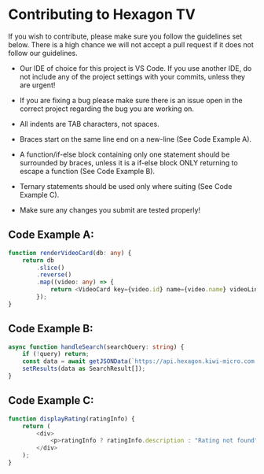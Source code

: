 # Contributing to Hexagon TV

If you wish to contribute, please make sure you follow the guidelines set below. There is a high chance we will not accept a pull request if it does not follow our guidelines.

- Our IDE of choice for this project is VS Code. If you use another IDE, do not include any of the project settings with your commits, unless they are urgent!

- If you are fixing a bug please make sure there is an issue open in the correct project regarding the bug you are working on.

- All indents are TAB characters, not spaces.

- Braces start on the same line end on a new-line (See Code Example A).

- A function/if-else block containing only one statement should be surrounded by braces, unless it is a if-else block ONLY returning to escape a function (See Code Example B).

- Ternary statements should be used only where suiting (See Code Example C).

- Make sure any changes you submit are tested properly!

## Code Example A:

```ts
function renderVideoCard(db: any) {
	return db
		.slice()
		.reverse()
		.map((video: any) => {
			return <VideoCard key={video.id} name={video.name} videoLink={`${video.urlName}.html`} thumbnailURL={video.thumbnailURL} />;
		});
}
```

## Code Example B:

```ts
async function handleSearch(searchQuery: string) {
	if (!query) return;
	const data = await getJSONData(`https://api.hexagon.kiwi-micro.com:8082/search?query=${searchQuery}`);
	setResults(data as SearchResult[]);
}
```

## Code Example C:

```ts
function displayRating(ratingInfo) {
	return (
		<div>
			<p>ratingInfo ? ratingInfo.description : "Rating not found"</p>
		</div>
	);
}
```
